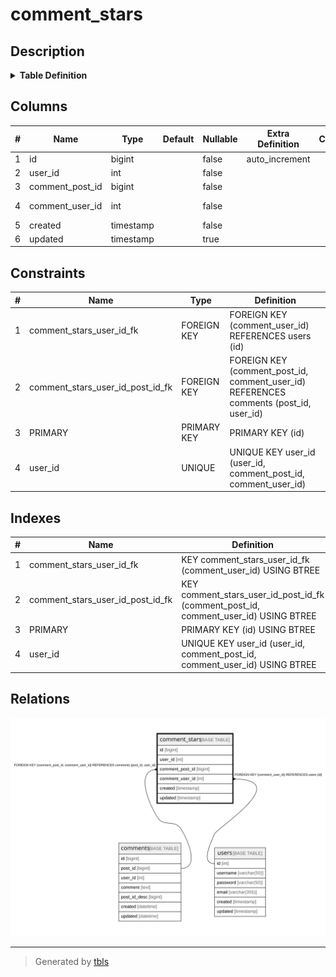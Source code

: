 # comment_stars

## Description

<details>
<summary><strong>Table Definition</strong></summary>

```sql
CREATE TABLE `comment_stars` (
  `id` bigint NOT NULL AUTO_INCREMENT,
  `user_id` int NOT NULL,
  `comment_post_id` bigint NOT NULL,
  `comment_user_id` int NOT NULL,
  `created` timestamp NOT NULL,
  `updated` timestamp NULL DEFAULT NULL,
  PRIMARY KEY (`id`),
  UNIQUE KEY `user_id` (`user_id`,`comment_post_id`,`comment_user_id`),
  KEY `comment_stars_user_id_post_id_fk` (`comment_post_id`,`comment_user_id`),
  KEY `comment_stars_user_id_fk` (`comment_user_id`),
  CONSTRAINT `comment_stars_user_id_fk` FOREIGN KEY (`comment_user_id`) REFERENCES `users` (`id`),
  CONSTRAINT `comment_stars_user_id_post_id_fk` FOREIGN KEY (`comment_post_id`, `comment_user_id`) REFERENCES `comments` (`post_id`, `user_id`)
) ENGINE=InnoDB DEFAULT CHARSET=utf8mb4 COLLATE=utf8mb4_0900_ai_ci
```

</details>

## Columns

| # | Name | Type | Default | Nullable | Extra Definition | Children | Parents | Comment |
| - | ---- | ---- | ------- | -------- | ---------------- | -------- | ------- | ------- |
| 1 | id | bigint |  | false | auto_increment |  |  |  |
| 2 | user_id | int |  | false |  |  |  |  |
| 3 | comment_post_id | bigint |  | false |  |  | [comments](comments.md) |  |
| 4 | comment_user_id | int |  | false |  |  | [users](users.md) [comments](comments.md) |  |
| 5 | created | timestamp |  | false |  |  |  |  |
| 6 | updated | timestamp |  | true |  |  |  |  |

## Constraints

| # | Name | Type | Definition |
| - | ---- | ---- | ---------- |
| 1 | comment_stars_user_id_fk | FOREIGN KEY | FOREIGN KEY (comment_user_id) REFERENCES users (id) |
| 2 | comment_stars_user_id_post_id_fk | FOREIGN KEY | FOREIGN KEY (comment_post_id, comment_user_id) REFERENCES comments (post_id, user_id) |
| 3 | PRIMARY | PRIMARY KEY | PRIMARY KEY (id) |
| 4 | user_id | UNIQUE | UNIQUE KEY user_id (user_id, comment_post_id, comment_user_id) |

## Indexes

| # | Name | Definition |
| - | ---- | ---------- |
| 1 | comment_stars_user_id_fk | KEY comment_stars_user_id_fk (comment_user_id) USING BTREE |
| 2 | comment_stars_user_id_post_id_fk | KEY comment_stars_user_id_post_id_fk (comment_post_id, comment_user_id) USING BTREE |
| 3 | PRIMARY | PRIMARY KEY (id) USING BTREE |
| 4 | user_id | UNIQUE KEY user_id (user_id, comment_post_id, comment_user_id) USING BTREE |

## Relations

![er](comment_stars.svg)

---

> Generated by [tbls](https://github.com/k1LoW/tbls)
